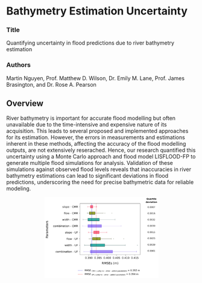 # Bathymetry Estimation Uncertainty

### Title
Quantifying uncertainty in flood predictions due to river bathymetry estimation

### Authors
Martin Nguyen, Prof. Matthew D. Wilson, Dr. Emily M. Lane, Prof. James Brasington, and Dr. Rose A. Pearson

## Overview
River bathymetry is important for accurate flood modelling but often unavailable due to the time-intensive and expensive nature of its acquisition. This leads to several proposed and implemented approaches for its estimation. However, the errors in measurements and estimations inherent in these methods, affecting the accuracy of the flood modelling outputs, are not extensively reserached. Hence, our research quantified this uncertainty using a Monte Carlo approach and flood model LISFLOOD-FP to generate multiple flood simulations for analysis. Validation of these simulations against observed flood levels reveals that inaccuracies in river bathymetry estimations can lead to significant deviations in flood predictions, underscoring the need for precise bathymetric data for reliable modeling.

<div align="center">
	<img width = "60%" src="https://github.com/Martin20494/Bathymetry_Uncertainty/blob/main/other_files/all_results/boxplots/S3_boxplot_RMSEs.jpg">
</div>
